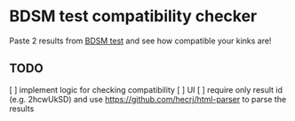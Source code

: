 # BDSM test compatibility checker

Paste 2 results from [BDSM test](https://bdsmtest.org/) and see how compatible your kinks are!

## TODO

[ ] implement logic for checking compatibility
[ ] UI
[ ] require only result id (e.g. 2hcwUkSD) and use <https://github.com/hecrj/html-parser> to parse the results
